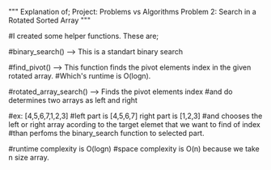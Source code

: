 """
Explanation of;
Project: Problems vs Algorithms
Problem 2: Search in a Rotated Sorted Array
"""

#I created some helper functions. These are;

#binary_search() --> This is a standart binary search

#find_pivot() --> This function finds the pivot elements index in the given rotated array. 
#Which's runtime is O(logn).

#rotated_array_search() --> Finds the pivot elements index 
#and do determines two arrays as left and right

#ex: [4,5,6,7,1,2,3] 
#left part is [4,5,6,7] right part is [1,2,3]
#and chooses the left or right array acording to the target elemet that we want to find of index
#than perfoms the binary_search function to selected part.

#runtime complexity is O(logn)
#space complexity is O(n) because we take n size array.